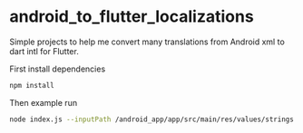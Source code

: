 # android_to_flutter_localizations
Simple projects to help me convert many translations from Android xml to dart intl for Flutter.


First install dependencies 
```bash
npm install
```
Then example run
```bash
node index.js --inputPath /android_app/app/src/main/res/values/strings.xml --outputPath ./out.dart
```

